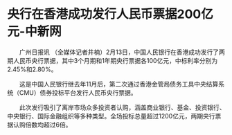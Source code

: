 # 央行在香港成功发行人民币票据200亿元-中新网

　　广州日报讯 （全媒体记者井楠）2月13日，中国人民银行在香港成功发行了两期人民币央行票据，其中3个月期和1年期央行票据各100亿元，中标利率分别为2.45%和2.80%。

　　这是中国人民银行继去年11月后，第二次通过香港金管局债务工具中央结算系统（CMU）债券投标平台发行人民币央行票据。

　　此次发行吸引了离岸市场众多投资者认购，涵盖商业银行、基金、投资银行、中央银行、国际金融组织等多种类型。全场投标总量超过1200亿元，两期央行票据认购倍数均超过6倍。
